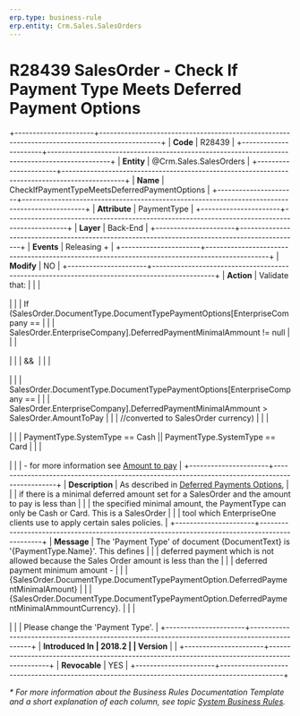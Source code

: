 ```yaml
---
erp.type: business-rule
erp.entity: Crm.Sales.SalesOrders
---
```


# R28439 SalesOrder - Check If Payment Type Meets Deferred Payment Options
+----------------------+-----------------------------------------------------------------------------------------------+
| **Code**             | R28439                                                                                        |
+----------------------+-----------------------------------------------------------------------------------------------+
| **Entity**           | @Crm.Sales.SalesOrders                                                                        |
+----------------------+-----------------------------------------------------------------------------------------------+
| **Name**             | CheckIfPaymentTypeMeetsDeferredPaymentOptions                                                 |
+----------------------+-----------------------------------------------------------------------------------------------+
| **Attribute**        | PaymentType                                                                                   |
+----------------------+-----------------------------------------------------------------------------------------------+
| **Layer**            | Back-End                                                                                      |
+----------------------+-----------------------------------------------------------------------------------------------+
| **Events**           | Releasing +                                                                                   |
+----------------------+-----------------------------------------------------------------------------------------------+
| **Modify**           | NO                                                                                            |
+----------------------+-----------------------------------------------------------------------------------------------+
| **Action**           | Validate that:                                                                                |
|                      | <br/><br/>                                                                                    |
|                      | If (SalesOrder.DocumentType.DocumentTypePaymentOptions\[EnterpriseCompany ==                  |
|                      | SalesOrder.EnterpriseCompany\].DeferredPaymentMinimalAmmount != null                          |
|                      | <br/><br/>                                                                                    |
|                      | &&                                                                                            |
|                      | <br/><br/>                                                                                    |
|                      | SalesOrder.DocumentType.DocumentTypePaymentOptions\[EnterpriseCompany ==                      |
|                      | SalesOrder.EnterpriseCompany\].DeferredPaymentMinimalAmmount \> SalesOrder.AmountToPay        |
|                      | //converted to SalesOrder currency)                                                           |
|                      | <br/><br/>                                                                                    |
|                      | PaymentType.SystemType == Cash \|\| PaymentType.SystemType == Card                            |
|                      | <br/><br/>                                                                                    |
|                      | -   for more information see [Amount to pay](xref:amount-to-pay)                              |
+----------------------+-----------------------------------------------------------------------------------------------+
| **Description**      | As described in [Deferred Payments Options](xref:deferred-payments-options),                  |
|                      | if there is a minimal deferred amount set for a SalesOrder and the amount to pay is less than |
|                      | the specified minimal amount, the PaymentType can only be Cash or Card. This is a SalesOrder  |
|                      | tool which EnterpriseOne clients use to apply certain sales policies.                         |
+----------------------+-----------------------------------------------------------------------------------------------+
| **Message**          | The \'Payment Type\' of document {DocumentText} is \'{PaymentType.Name}\'. This defines       |
|                      | deferred payment which is not allowed because the Sales Order amount is less than the         |
|                      | deferred payment minimum amount -                                                             |
|                      | {SalesOrder.DocumentType.DocumentTypePaymentOption.DeferredPaymentMinimalAmount}              |
|                      | {SalesOrder.DocumentType.DocumentTypePaymentOption.DeferredPaymentMinimalAmmountCurrency}.    |
|                      | <br/><br/>                                                                                    |
|                      | Please change the \'Payment Type\'.                                                           |
+----------------------+-----------------------------------------------------------------------------------------------+
| **Introduced In      | 2018.2                                                                                        |
| Version**            |                                                                                               |
+----------------------+-----------------------------------------------------------------------------------------------+
| **Revocable**        | YES                                                                                           |
+----------------------+-----------------------------------------------------------------------------------------------+

*\* For more information about the Business Rules Documentation Template and a short explanation of each column, see
topic [System Business Rules](../templates/template-description-system-business-rules.md).*
